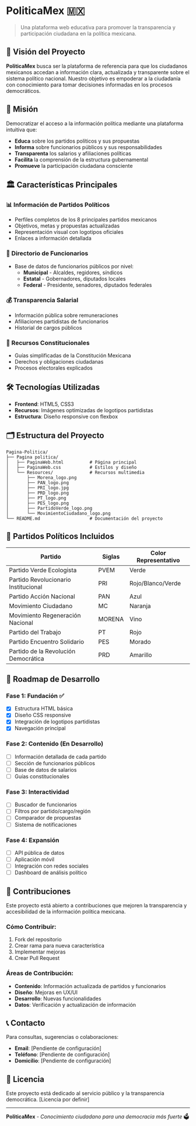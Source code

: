 # PoliticaMex 🇲🇽

> Una plataforma web educativa para promover la transparencia y participación ciudadana en la política mexicana.

## 🎯 Visión del Proyecto

**PoliticaMex** busca ser la plataforma de referencia para que los ciudadanos mexicanos accedan a información clara, actualizada y transparente sobre el sistema político nacional. Nuestro objetivo es empoderar a la ciudadanía con conocimiento para tomar decisiones informadas en los procesos democráticos.

## 🚀 Misión

Democratizar el acceso a la información política mediante una plataforma intuitiva que:

- **Educa** sobre los partidos políticos y sus propuestas
- **Informa** sobre funcionarios públicos y sus responsabilidades
- **Transparenta** los salarios y afiliaciones políticas
- **Facilita** la comprensión de la estructura gubernamental
- **Promueve** la participación ciudadana consciente

## 🏛️ Características Principales

### 📊 Información de Partidos Políticos

- Perfiles completos de los 8 principales partidos mexicanos
- Objetivos, metas y propuestas actualizadas
- Representación visual con logotipos oficiales
- Enlaces a información detallada

### 👥 Directorio de Funcionarios

- Base de datos de funcionarios públicos por nivel:
  - **Municipal** - Alcaldes, regidores, síndicos
  - **Estatal** - Gobernadores, diputados locales
  - **Federal** - Presidente, senadores, diputados federales

### 💰 Transparencia Salarial

- Información pública sobre remuneraciones
- Afiliaciones partidistas de funcionarios
- Historial de cargos públicos

### 📜 Recursos Constitucionales

- Guías simplificadas de la Constitución Mexicana
- Derechos y obligaciones ciudadanas
- Procesos electorales explicados

## 🛠️ Tecnologías Utilizadas

- **Frontend**: HTML5, CSS3
- **Recursos**: Imágenes optimizadas de logotipos partidistas
- **Estructura**: Diseño responsive con flexbox

## 🗂️ Estructura del Proyecto

```
Pagina-Politica/
├── Pagina politica/
│   ├── PaginaWeb.html          # Página principal
│   ├── PaginaWeb.css           # Estilos y diseño
│   └── Resources/              # Recursos multimedia
│       ├── Morena_logo.png
│       ├── PAN_logo.png
│       ├── PRI_logo.jpg
│       ├── PRD_logo.png
│       ├── PT_logo.png
│       ├── PES_logo.png
│       ├── PartidoVerde_logo.png
│       └── MovimientoCiudadano_logo.png
└── README.md                   # Documentación del proyecto
```

## 🎨 Partidos Políticos Incluidos

| Partido                              | Siglas | Color Representativo |
| ------------------------------------ | ------ | -------------------- |
| Partido Verde Ecologista             | PVEM   | Verde                |
| Partido Revolucionario Institucional | PRI    | Rojo/Blanco/Verde    |
| Partido Acción Nacional              | PAN    | Azul                 |
| Movimiento Ciudadano                 | MC     | Naranja              |
| Movimiento Regeneración Nacional     | MORENA | Vino                 |
| Partido del Trabajo                  | PT     | Rojo                 |
| Partido Encuentro Solidario          | PES    | Morado               |
| Partido de la Revolución Democrática | PRD    | Amarillo             |

## 🚧 Roadmap de Desarrollo

### Fase 1: Fundación ✅

- [x] Estructura HTML básica
- [x] Diseño CSS responsive
- [x] Integración de logotipos partidistas
- [x] Navegación principal

### Fase 2: Contenido (En Desarrollo)

- [ ] Información detallada de cada partido
- [ ] Sección de funcionarios públicos
- [ ] Base de datos de salarios
- [ ] Guías constitucionales

### Fase 3: Interactividad

- [ ] Buscador de funcionarios
- [ ] Filtros por partido/cargo/región
- [ ] Comparador de propuestas
- [ ] Sistema de notificaciones

### Fase 4: Expansión

- [ ] API pública de datos
- [ ] Aplicación móvil
- [ ] Integración con redes sociales
- [ ] Dashboard de análisis político

## 🤝 Contribuciones

Este proyecto está abierto a contribuciones que mejoren la transparencia y accesibilidad de la información política mexicana.

### Cómo Contribuir:

1. Fork del repositorio
2. Crear rama para nueva característica
3. Implementar mejoras
4. Crear Pull Request

### Áreas de Contribución:

- **Contenido**: Información actualizada de partidos y funcionarios
- **Diseño**: Mejoras en UX/UI
- **Desarrollo**: Nuevas funcionalidades
- **Datos**: Verificación y actualización de información

## 📞 Contacto

Para consultas, sugerencias o colaboraciones:

- **Email**: [Pendiente de configuración]
- **Teléfono**: [Pendiente de configuración]
- **Domicilio**: [Pendiente de configuración]

## 📄 Licencia

Este proyecto está dedicado al servicio público y la transparencia democrática. [Licencia por definir]

---

**PoliticaMex** - _Conocimiento ciudadano para una democracia más fuerte_ 🗳️
